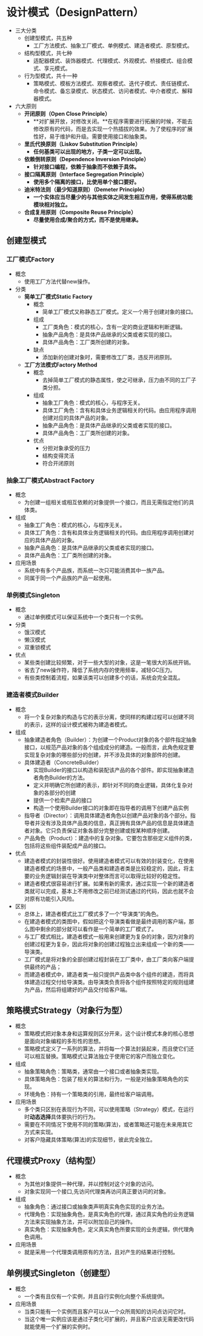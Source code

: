 # 设计模式（DesignPattern）
- 三大分类
    - 创建型模式，共五种
        - 工厂方法模式、抽象工厂模式、单例模式、建造者模式、原型模式。
    - 结构型模式，共七种
        - 适配器模式、装饰器模式、代理模式、外观模式、桥接模式、组合模式、享元模式。
    - 行为型模式，共十一种
        - 策略模式、模板方法模式、观察者模式、迭代子模式、责任链模式、命令模式、备忘录模式、状态模式、访问者模式、中介者模式、解释器模式。
- 六大原则
    - **开闭原则（Open Close Principle）**
        - **对扩展开放，对修改关闭。**在程序需要进行拓展的时候，不能去修改原有的代码，而是去实现一个热插拔的效果。为了使程序的扩展性好，易于维护和升级。需要使用接口和抽象类。
    - **里氏代换原则（Liskov Substitution Principle）**
        - **任何基类可以出现的地方，子类一定可以出现。**
    - **依赖倒转原则（Dependence Inversion Principle）**
        - **针对接口编程，依赖于抽象而不依赖于具体。**
    - **接口隔离原则（Interface Segregation Principle）**
        - **使用多个隔离的接口，比使用单个接口要好。**
    - **迪米特法则（最少知道原则）（Demeter Principle）**
        - **一个实体应当尽量少的与其他实体之间发生相互作用，使得系统功能模块相对独立。**
    - **合成复用原则（Composite Reuse Principle）**
        - **尽量使用合成/聚合的方式，而不是使用继承。**
    
## 创建型模式
### 工厂模式Factory
- 概念
    - 使用工厂方法代替new操作。
- 分类
    - **简单工厂模式Static Factory**
        - 概念
            - 简单工厂模式又称静态工厂模式。定义一个用于创建对象的接口。
        - 组成
            - 工厂类角色：模式的核心，含有一定的商业逻辑和判断逻辑。
            - 抽象产品角色：是具体产品继承的父类或者实现的接口。
            - 具体产品角色：工厂类所创建的对象。
        - 缺点
            - 添加新的创建对象时，需要修改工厂类，违反开闭原则。
    - **工厂方法模式Factory Method**
        - 概念
            - 去掉简单工厂模式的静态属性，使之可继承，压力由不同的工厂子类分担。
        - 组成
            - 抽象工厂角色：模式的核心，与程序无关。
            - 具体工厂角色：含有和具体业务逻辑相关的代码。由应用程序调用创建对应的具体产品的对象。
            - 抽象产品角色：是具体产品继承的父类或者实现的接口。
            - 具体产品角色：工厂类所创建的对象。
        - 优点
            - 分担对象承受的压力
            - 结构变得灵活
            - 符合开闭原则
            
### 抽象工厂模式Abstract Factory
- 概念
    - 为创建一组相关或相互依赖的对象提供一个接口，而且无需指定他们的具体类。
- 组成
    - 抽象工厂角色：模式的核心，与程序无关。
    - 具体工厂角色：含有和具体业务逻辑相关的代码。由应用程序调用创建对应的具体产品的对象。
    - 抽象产品角色：是具体产品继承的父类或者实现的接口。
    - 具体产品角色：工厂类所创建的对象。
- 应用场景
    - 系统中有多个产品族，而系统一次只可能消费其中一族产品。
    - 同属于同一个产品族的产品一起使用。

### 单例模式Singleton
- 概念
    - 通过单例模式可以保证系统中一个类只有一个实例。
- 分类
    - 饿汉模式
    - 懒汉模式
    - 双重锁模式
- 优点
    - 某些类创建比较频繁，对于一些大型的对象，这是一笔很大的系统开销。
    - 省去了new操作符，降低了系统内存的使用频率，减轻GC压力。
    - 有些类控制着流程，如果该类可以创建多个的话，系统会完全混乱。

### 建造者模式Builder
- 概念
    - 将一个复杂对象的构造与它的表示分离，使同样的构建过程可以创建不同的表示，这样的设计模式被称为建造者模式。
- 组成
    - 抽象建造者角色（Builder）：为创建一个Product对象的各个部件指定抽象接口，以规范产品对象的各个组成成分的建造。一般而言，此角色规定要实现复杂对象的哪些部分的创建，并不涉及具体的对象部件的创建。
    - 具体建造者（ConcreteBuilder）
        - 实现Builder的接口以构造和装配该产品的各个部件。即实现抽象建造者角色Builder的方法。
        - 定义并明确它所创建的表示，即针对不同的商业逻辑，具体化复杂对象的各部分的创建
        - 提供一个检索产品的接口
        - 构造一个使用Builder接口的对象即在指导者的调用下创建产品实例
    - 指导者（Director）：调用具体建造者角色以创建产品对象的各个部分。指导者并没有涉及具体产品类的信息，真正拥有具体产品的信息是具体建造者对象。它只负责保证对象各部分完整创建或按某种顺序创建。
    - 产品角色（Product）：建造中的复杂对象。它要包含那些定义组件的类，包括将这些组件装配成产品的接口。
- 优点
    - 建造者模式的封装性很好。使用建造者模式可以有效的封装变化，在使用建造者模式的场景中，一般产品类和建造者类是比较稳定的，因此，将主要的业务逻辑封装在导演类中对整体而言可以取得比较好的稳定性。
    - 建造者模式很容易进行扩展。如果有新的需求，通过实现一个新的建造者类就可以完成，基本上不用修改之前已经测试通过的代码，因此也就不会对原有功能引入风险。
- 区别
    - 总体上，建造者模式比工厂模式多了一个“导演类”的角色。
    - 在建造者模式的类图中，假如把这个导演类看做是最终调用的客户端，那么图中剩余的部分就可以看作是一个简单的工厂模式了。
    - 与工厂模式相比，建造者模式一般用来创建更为复杂的对象，因为对象的创建过程更为复杂，因此将对象的创建过程独立出来组成一个新的类——导演类。
    - 工厂模式是将对象的全部创建过程封装在工厂类中，由工厂类向客户端提供最终的产品；
    - 而建造者模式中，建造者类一般只提供产品类中各个组件的建造，而将具体建造过程交付给导演类。由导演类负责将各个组件按照特定的规则组建为产品，然后将组建好的产品交付给客户端。


## 策略模式Strategy（对象行为型）
- 概念
    - 策略模式把对象本身和运算规则区分开来，这个设计模式本身的核心思想是面向对象编程的多形性的思想。
    - 策略模式定义了一系列的算法，并将每一个算法封装起来，而且使它们还可以相互替换。策略模式让算法独立于使用它的客户而独立变化。
- 组成
    - 抽象策略角色：策略类，通常由一个接口或者抽象类实现。
    - 具体策略角色：包装了相关的算法和行为，一般是对抽象策略角色的实现。
    - 环境角色：持有一个策略类的引用，最终给客户端调用。
- 应用场景
    - 多个类只区别在表现行为不同，可以使用策略（Strategy）模式，在运行时**动态选择**具体要执行的行为。
    - 需要在不同情况下使用不同的策略(算法)，或者策略还可能在未来用其它方式来实现。
    - 对客户隐藏具体策略(算法)的实现细节，彼此完全独立。

## 代理模式Proxy（结构型）
- 概念
    - 为其他对象提供一种代理，并以控制对这个对象的访问。
    - 对象实现同一个接口,先访问代理类再访问真正要访问的对象。
- 组成
    - 抽象角色：通过接口或抽象类声明真实角色实现的业务方法。
    - 代理角色：实现抽象角色，是真实角色的代理，通过真实角色的业务逻辑方法来实现抽象方法，并可以附加自己的操作。
    - 真实角色：实现抽象角色，定义真实角色所要实现的业务逻辑，供代理角色调用。
- 应用场景
    - 就是采用一个代理类调用原有的方法，且对产生的结果进行控制。

## 单例模式Singleton（创建型）
- 概念
    - 一个类有且仅有一个实例，并且自行实例化向整个系统提供。
- 应用场景
    - 当类只能有一个实例而且客户可以从一个众所周知的访问点访问它时。
    - 当这个唯一实例应该是通过子类化可扩展的，并且客户应该无需更改代码就能使用一个扩展的实例时。

